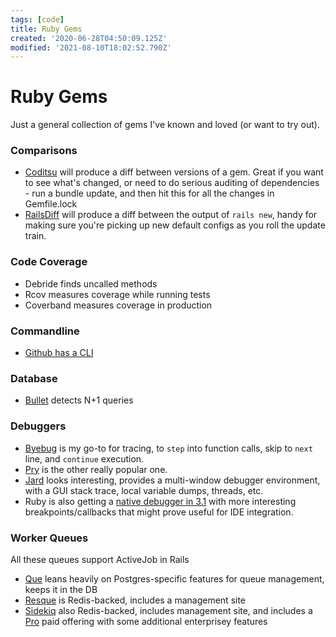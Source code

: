```yaml
---
tags: [code]
title: Ruby Gems
created: '2020-06-28T04:50:09.125Z'
modified: '2021-08-10T18:02:52.790Z'
---
```


# Ruby Gems

Just a general collection of gems I've known and loved (or want to try out).

### Comparisons

- [Coditsu](https://diff.coditsu.io) will produce a diff between versions of a gem. Great if you want to see what's changed, or need to do serious auditing of dependencies - run a bundle update, and then hit this for all the changes in Gemfile.lock
- [RailsDiff](http://railsdiff.org/) will produce a diff between the output of `rails new`, handy for making sure you're picking up new default configs as you roll the update train.


### Code Coverage

- Debride finds uncalled methods
- Rcov measures coverage while running tests
- Coverband measures coverage in production

### Commandline

- [Github has a CLI](https://github.com/cli/cli#installation-and-upgrading)

### Database

- [Bullet](https://github.com/flyerhzm/bullet/tree/5.4.3#bullet) detects N+1 queries

### Debuggers

- [Byebug](https://github.com/deivid-rodriguez/byebug/blob/master/GUIDE.md) is my go-to for tracing, to `step` into function calls, skip to `next` line, and `continue` execution.
- [Pry](http://pry.github.io/) is the other really popular one.
- [Jard](https://rubyjard.org/) looks interesting, provides a multi-window debugger environment, with a GUI stack trace, local variable dumps, threads, etc.
- Ruby is also getting a [native debugger in 3.1](https://dev.to/st0012/a-sneak-peek-of-ruby-s-new-debugger-5caa) with more interesting breakpoints/callbacks that might prove useful for IDE integration.

### Worker Queues

All these queues support ActiveJob in Rails

- [Que](https://github.com/que-rb/que) leans heavily on Postgres-specific features for queue management, keeps it in the DB
- [Resque](https://github.com/resque/resque) is Redis-backed, includes a management site
- [Sidekiq](https://github.com/mperham/sidekiq) also Redis-backed, includes management site, and includes a [Pro](https://sidekiq.org/products/pro.html) paid offering with some additional enterprisey features


